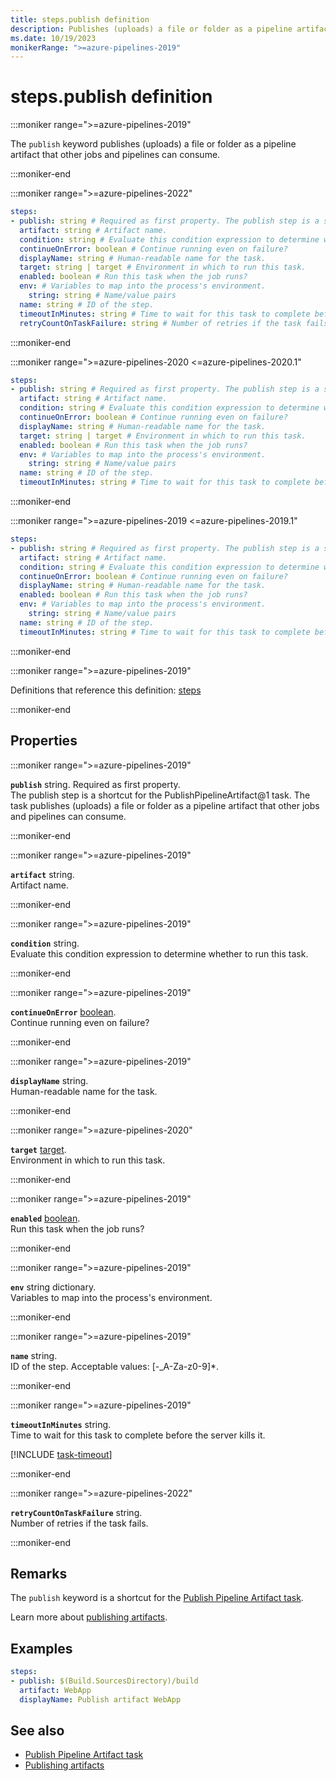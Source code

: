 ```yaml
---
title: steps.publish definition
description: Publishes (uploads) a file or folder as a pipeline artifact that other jobs and pipelines can consume.
ms.date: 10/19/2023
monikerRange: ">=azure-pipelines-2019"
---
```


# steps.publish definition

<!-- :::description::: -->
:::moniker range=">=azure-pipelines-2019"

<!-- :::editable-content name="description"::: -->
The `publish` keyword publishes (uploads) a file or folder as a pipeline artifact that other jobs and pipelines can consume.
<!-- :::editable-content-end::: -->

:::moniker-end
<!-- :::description-end::: -->

<!-- :::syntax::: -->
:::moniker range=">=azure-pipelines-2022"

```yaml
steps:
- publish: string # Required as first property. The publish step is a shortcut for the PublishPipelineArtifact@1 task. The task publishes (uploads) a file or folder as a pipeline artifact that other jobs and pipelines can consume.
  artifact: string # Artifact name.
  condition: string # Evaluate this condition expression to determine whether to run this task.
  continueOnError: boolean # Continue running even on failure?
  displayName: string # Human-readable name for the task.
  target: string | target # Environment in which to run this task.
  enabled: boolean # Run this task when the job runs?
  env: # Variables to map into the process's environment.
    string: string # Name/value pairs
  name: string # ID of the step.
  timeoutInMinutes: string # Time to wait for this task to complete before the server kills it.
  retryCountOnTaskFailure: string # Number of retries if the task fails.
```

:::moniker-end

:::moniker range=">=azure-pipelines-2020 <=azure-pipelines-2020.1"

```yaml
steps:
- publish: string # Required as first property. The publish step is a shortcut for the PublishPipelineArtifact@1 task. The task publishes (uploads) a file or folder as a pipeline artifact that other jobs and pipelines can consume.
  artifact: string # Artifact name.
  condition: string # Evaluate this condition expression to determine whether to run this task.
  continueOnError: boolean # Continue running even on failure?
  displayName: string # Human-readable name for the task.
  target: string | target # Environment in which to run this task.
  enabled: boolean # Run this task when the job runs?
  env: # Variables to map into the process's environment.
    string: string # Name/value pairs
  name: string # ID of the step.
  timeoutInMinutes: string # Time to wait for this task to complete before the server kills it.
```

:::moniker-end

:::moniker range=">=azure-pipelines-2019 <=azure-pipelines-2019.1"

```yaml
steps:
- publish: string # Required as first property. The publish step is a shortcut for the PublishPipelineArtifact@1 task. The task publishes (uploads) a file or folder as a pipeline artifact that other jobs and pipelines can consume.
  artifact: string # Artifact name.
  condition: string # Evaluate this condition expression to determine whether to run this task.
  continueOnError: boolean # Continue running even on failure?
  displayName: string # Human-readable name for the task.
  enabled: boolean # Run this task when the job runs?
  env: # Variables to map into the process's environment.
    string: string # Name/value pairs
  name: string # ID of the step.
  timeoutInMinutes: string # Time to wait for this task to complete before the server kills it.
```

:::moniker-end
<!-- :::syntax-end::: -->

<!-- :::parents::: -->
:::moniker range=">=azure-pipelines-2019"

Definitions that reference this definition: [steps](steps.md)

:::moniker-end
<!-- :::parents-end::: -->

## Properties

<!-- :::properties::: -->
<!-- :::item name="publish"::: -->
:::moniker range=">=azure-pipelines-2019"

**`publish`** string. Required as first property.<br><!-- :::editable-content name="propDescription"::: -->
The publish step is a shortcut for the PublishPipelineArtifact@1 task. The task publishes (uploads) a file or folder as a pipeline artifact that other jobs and pipelines can consume.
<!-- :::editable-content-end::: -->

:::moniker-end
<!-- :::item-end::: -->
<!-- :::item name="artifact"::: -->
:::moniker range=">=azure-pipelines-2019"

**`artifact`** string.<br><!-- :::editable-content name="propDescription"::: -->
Artifact name.
<!-- :::editable-content-end::: -->

:::moniker-end
<!-- :::item-end::: -->
<!-- :::item name="condition"::: -->
:::moniker range=">=azure-pipelines-2019"

**`condition`** string.<br><!-- :::editable-content name="propDescription"::: -->
Evaluate this condition expression to determine whether to run this task.
<!-- :::editable-content-end::: -->

:::moniker-end
<!-- :::item-end::: -->
<!-- :::item name="continueOnError"::: -->
:::moniker range=">=azure-pipelines-2019"

**`continueOnError`** [boolean](boolean.md).<br><!-- :::editable-content name="propDescription"::: -->
Continue running even on failure?
<!-- :::editable-content-end::: -->

:::moniker-end
<!-- :::item-end::: -->
<!-- :::item name="displayName"::: -->
:::moniker range=">=azure-pipelines-2019"

**`displayName`** string.<br><!-- :::editable-content name="propDescription"::: -->
Human-readable name for the task.
<!-- :::editable-content-end::: -->

:::moniker-end
<!-- :::item-end::: -->
<!-- :::item name="target"::: -->
:::moniker range=">=azure-pipelines-2020"

**`target`** [target](target.md).<br><!-- :::editable-content name="propDescription"::: -->
Environment in which to run this task.
<!-- :::editable-content-end::: -->

:::moniker-end
<!-- :::item-end::: -->
<!-- :::item name="enabled"::: -->
:::moniker range=">=azure-pipelines-2019"

**`enabled`** [boolean](boolean.md).<br><!-- :::editable-content name="propDescription"::: -->
Run this task when the job runs?
<!-- :::editable-content-end::: -->

:::moniker-end
<!-- :::item-end::: -->
<!-- :::item name="env"::: -->
:::moniker range=">=azure-pipelines-2019"

**`env`** string dictionary.<br><!-- :::editable-content name="propDescription"::: -->
Variables to map into the process's environment.
<!-- :::editable-content-end::: -->

:::moniker-end
<!-- :::item-end::: -->
<!-- :::item name="name"::: -->
:::moniker range=">=azure-pipelines-2019"

**`name`** string.<br><!-- :::editable-content name="propDescription"::: -->
ID of the step. Acceptable values: [-_A-Za-z0-9]*.
<!-- :::editable-content-end::: -->

:::moniker-end
<!-- :::item-end::: -->
<!-- :::item name="timeoutInMinutes"::: -->
:::moniker range=">=azure-pipelines-2019"

**`timeoutInMinutes`** string.<br><!-- :::editable-content name="propDescription"::: -->
Time to wait for this task to complete before the server kills it.

[!INCLUDE [task-timeout](./includes/task-timeout.md)]
<!-- :::editable-content-end::: -->

:::moniker-end
<!-- :::item-end::: -->
<!-- :::item name="retryCountOnTaskFailure"::: -->
:::moniker range=">=azure-pipelines-2022"

**`retryCountOnTaskFailure`** string.<br><!-- :::editable-content name="propDescription"::: -->
Number of retries if the task fails.
<!-- :::editable-content-end::: -->

:::moniker-end
<!-- :::item-end::: -->
<!-- :::properties-end::: -->

<!-- :::remarks::: -->
<!-- :::editable-content name="remarks"::: -->
## Remarks

The `publish` keyword is a shortcut for the [Publish Pipeline Artifact task](/azure/devops/pipelines/tasks/reference/publish-pipeline-artifact-v1).

Learn more about [publishing artifacts](/azure/devops/pipelines/artifacts/pipeline-artifacts#publish-artifacts).
<!-- :::editable-content-end::: -->
<!-- :::remarks-end::: -->

<!-- :::examples::: -->
<!-- :::editable-content name="examples"::: -->
## Examples

```yaml
steps:
- publish: $(Build.SourcesDirectory)/build
  artifact: WebApp
  displayName: Publish artifact WebApp
```
<!-- :::editable-content-end::: -->
<!-- :::examples-end::: -->

<!-- :::see-also::: -->
<!-- :::editable-content name="seeAlso"::: -->
## See also

- [Publish Pipeline Artifact task](/azure/devops/pipelines/tasks/reference/publish-pipeline-artifact-v1)
- [Publishing artifacts](/azure/devops/pipelines/artifacts/pipeline-artifacts#publish-artifacts)
<!-- :::editable-content-end::: -->
<!-- :::see-also-end::: -->